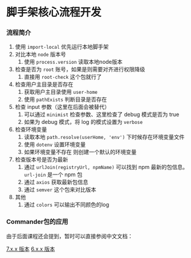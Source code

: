 # 脚手架核心流程开发

### 流程简介

1. 使用 `import-local` 优先运行本地脚手架
2. 对比本地 `node` 版本号
   1. 使用 `process.version` 读取本地node版本
3. 检查是否为 `root` 账号，如果是则需要对齐进行权限降级
   1. 直接用 `root-check` 这个包就行了
4. 检查用户主目录是否存在
   1. 获取用户主目录使用 `user-home`
   2. 使用 `pathExists` 判断目录是否存在
5. 检查 input 参数（这里在后面会被替代）
   1. 可以通过 `minimist` 检查参数、这里检查了 debug 模式是否为 true
   2. 如果为 debug 模式，将 log 的模式设置为 `verbose`
6. 检查环境变量
   1. 读取本地 `path.resolve(userHome, 'env')` 下时候存在环境变量文件
   2. 使用 `dotenv` 设置环境变量
   3. 如果环境变量不存在 则创建一个默认的环境变量
7. 检查版本号是否为最新
   1. 通过 `urlJoin(registryUrl, npmName)` 可以找到 npm 最新的包信息。`url-join` 是一个 npm 包
   2. 通过  `axios` 获取最新包信息
   3. 通过 `semver` 这个包来对比版本
8. 其他
   1. 通过 `colors` 可以输出不同颜色的log

### Commander包的应用

由于后面课程还会提到，暂时可以直接参阅中文文档：

[7.x.x 版本](https://github.com/tj/commander.js/blob/master/Readme_zh-CN.md)
[6.x.x 版本](https://github.com/tj/commander.js/blob/release/6.x/Readme_zh-CN.md)